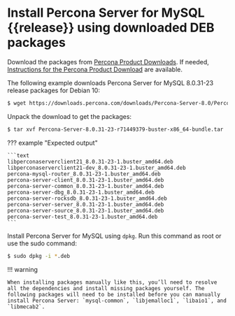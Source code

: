 # Install Percona Server for MySQL {{release}} using downloaded DEB packages

Download the packages from [Percona Product Downloads](https://www.percona.com/downloads). If needed, [Instructions for the Percona Product Download](download-instructions.md) are available.

The following example downloads Percona Server for MySQL 8.0.31-23 release packages for Debian 10:

```{.bash data-prompt="$"}
$ wget https://downloads.percona.com/downloads/Percona-Server-8.0/Percona-Server-8.0.31-23/binary/debian/buster/x86_64/Percona-Server-8.0.31-23-r71449379-buster-x86_64-bundle.tar
```

Unpack the download to get the packages:

```{.bash data-prompt="$"}
$ tar xvf Percona-Server-8.0.31-23-r71449379-buster-x86_64-bundle.tar
```
??? example "Expected output"

    ```text
    libperconaserverclient21_8.0.31-23-1.buster_amd64.deb
    libperconaserverclient21-dev_8.0.31-23-1.buster_amd64.deb
    percona-mysql-router_8.0.31-23-1.buster_amd64.deb
    percona-server-client_8.0.31-23-1.buster_amd64.deb
    percona-server-common_8.0.31-23-1.buster_amd64.deb
    percona-server-dbg_8.0.31-23-1.buster_amd64.deb
    percona-server-rocksdb_8.0.31-23-1.buster_amd64.deb
    percona-server-server_8.0.31-23-1.buster_amd64.deb
    percona-server-source_8.0.31-23-1.buster_amd64.deb
    percona-server-test_8.0.31-23-1.buster_amd64.deb
    ```

Install Percona Server for MySQL using `dpkg`. Run this command as root or use the sudo command:

```{.bash data-prompt="$"}
$ sudo dpkg -i *.deb
```

!!! warning

    When installing packages manually like this, you’ll need to resolve all the dependencies and install missing packages yourself. The following packages will need to be installed before you can manually install Percona Server: `mysql-common`, `libjemalloc1`, `libaio1`, and `libmecab2`.
